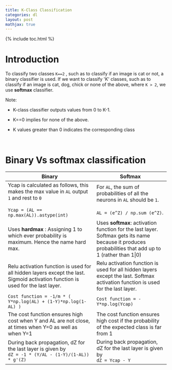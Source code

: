 ```yaml
---
title: K-Class Classification
categories: dl
layout: post
mathjax: true
---
```


{% include toc.html %}

# Introduction

To classify two classes `K==2` , such as to classify if an image is cat or not, a binary classifier is used.  If we want to classify 'K' classes, such as to classify if an image is cat, dog, chick or none of the above, where `K > 2`, we use **softmax** classifier.

Note: 

- K-class classifier outputs values from 0 to K-1. 

- K==0 implies for none of the above. 

- K values greater than 0 indicates the corresponding class

  ​

# Binary Vs softmax classification 

| Binary                                   | Softmax                                  |
| ---------------------------------------- | ---------------------------------------- |
| Ycap is calculated as follows, this makes the max value in `AL` output `1` and rest to `0`<br /><br /> `Ycap = (AL == np.max(AL)).astype(int)` | For `AL`, the sum of probabilities of all the neurons in `AL` should be `1`.<br /><br /> `AL = (e^Z) / np.sum (e^Z)`. |
| Uses **hardmax** : Assigning 1 to which ever probability is maximum. Hence the name hard max. | Uses **softmax**:  activation function for the last layer. Softmax gets its name because it produces probabilities that add up to 1 (rather than 1\|0) |
| Relu activation function is used for all hidden layers except the last. Sigmoid activation function is used for the last layer. | Relu activation function is used for all hidden layers except the last. Softmax activation function is used for the last layer. |
| `Cost function = -1/m * ( Y*np.log(AL) + (1-Y)*np.log(1-AL) )` | `Cost function = -Y*np.log(Ycap)`        |
| The cost function ensures high cost when Y and AL are not close, at times when Y=0 as well as when Y=1 | The cost function ensures high cost if the probability of the expected class is far from 1 |
| During back propagation, dZ for the last layer is given by <br />`dZ = -1 * (Y/AL - (1-Y)/(1-AL)) * g'(Z)` | During back propagation, dZ for the last layer is given by <br />`dZ = Ycap - Y` |

